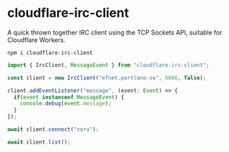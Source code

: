 # cloudflare-irc-client
A quick thrown together IRC client using the TCP Sockets API, suitable for Cloudflare Workers.

```
npm i cloudflare-irc-client
```

```ts
import { IrcClient, MessageEvent } from "cloudflare-irc-client";

const client = new IrcClient("efnet.portlane.se", 6666, false);

client.addEventListener("message", (event: Event) => {
  if(event instanceof MessageEvent) {
    console.debug(event.message);
  }
});

await client.connect("nora");

await client.list();
```

